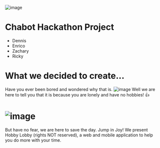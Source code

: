 ![image](https://github.com/rickyma02/chabot-hacks/assets/168311016/5fdf6b9a-a610-4d69-8e7e-d0554453f46b)


# Chabot Hackathon Project 
- Dennis
- Enrico
- Zachary
- Ricky

# What we decided to create...
  Have you ever been bored and wondered why that is.
  ![image](https://github.com/rickyma02/chabot-hacks/assets/168311016/d4f37126-b9b9-4744-b776-1a78eccfb640)
  Well we are here to tell you that it is because you are lonely and have no hobbies! 👍
#   ![image](https://github.com/rickyma02/chabot-hacks/assets/168311016/607c0016-7030-4718-9d7d-79fef0bef0ff)


  But have no fear, we are here to save the day. Jump in Joy! We present Hobby Lobby (rights NOT reserved), a web and mobile application to help you do more with your time.
  
